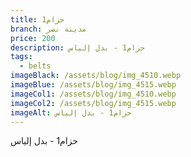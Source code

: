 ```yaml
---
title: حزام1
branch: مدينة نصر
price: 200
description: حزام1 - بدل إلياس
tags:
  - belts
imageBlack: /assets/blog/img_4510.webp
imageBlue: /assets/blog/img_4515.webp
imageCol1: /assets/blog/img_4510.webp
imageCol2: /assets/blog/img_4515.webp
imageAlt: حزام1 - بدل إلياس
---
```

حزام1 - بدل إلياس